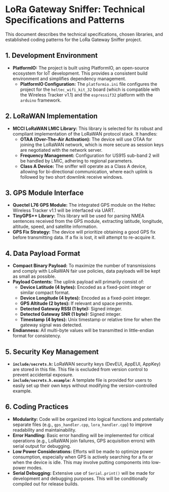 # LoRa Gateway Sniffer: Technical Specifications and Patterns

This document describes the technical specifications, chosen libraries, and established coding patterns for the LoRa Gateway Sniffer project.

## 1. Development Environment

-   **PlatformIO:** The project is built using PlatformIO, an open-source ecosystem for IoT development. This provides a consistent build environment and simplifies dependency management.
    -   **PlatformIO Configuration:** The `platformio.ini` file configures the project for the `heltec_wifi_kit_32` board (which is compatible with the Wireless Tracker v1.1) and the `espressif32` platform with the `arduino` framework.

## 2. LoRaWAN Implementation

-   **MCCI LoRaWAN LMIC Library:** This library is selected for its robust and compliant implementation of the LoRaWAN protocol stack. It handles:
    -   **OTAA (Over-The-Air Activation):** The device will use OTAA for joining the LoRaWAN network, which is more secure as session keys are negotiated with the network server.
    -   **Frequency Management:** Configuration for US915 sub-band 2 will be handled by LMIC, adhering to regional parameters.
    -   **Class A Device:** The sniffer will operate as a Class A device, allowing for bi-directional communication, where each uplink is followed by two short downlink receive windows.

## 3. GPS Module Interface

-   **Quectel L76 GPS Module:** The integrated GPS module on the Heltec Wireless Tracker v1.1 will be interfaced via UART.
-   **TinyGPS++ Library:** This library will be used for parsing NMEA sentences received from the GPS module, extracting latitude, longitude, altitude, speed, and satellite information.
-   **GPS Fix Strategy:** The device will prioritize obtaining a good GPS fix before transmitting data. If a fix is lost, it will attempt to re-acquire it.

## 4. Data Payload Format

-   **Compact Binary Payload:** To maximize the number of transmissions and comply with LoRaWAN fair use policies, data payloads will be kept as small as possible.
-   **Payload Contents:** The uplink payload will primarily consist of:
    -   **Device Latitude (4 bytes):** Encoded as a fixed-point integer or similar compact format.
    -   **Device Longitude (4 bytes):** Encoded as a fixed-point integer.
    -   **GPS Altitude (2 bytes):** If relevant and space permits.
    -   **Detected Gateway RSSI (1 byte):** Signed integer.
    -   **Detected Gateway SNR (1 byte):** Signed integer.
    -   **Timestamp (4 bytes):** Unix timestamp or relative time for when the gateway signal was detected.
-   **Endianness:** All multi-byte values will be transmitted in little-endian format for consistency.

## 5. Security Key Management

-   **`include/secrets.h`:** LoRaWAN security keys (DevEUI, AppEUI, AppKey) are stored in this file. This file is excluded from version control to prevent accidental exposure.
-   **`include/secrets.h.example`:** A template file is provided for users to easily set up their own keys without modifying the version-controlled example.

## 6. Coding Practices

-   **Modularity:** Code will be organized into logical functions and potentially separate files (e.g., `gps_handler.cpp`, `lora_handler.cpp`) to improve readability and maintainability.
-   **Error Handling:** Basic error handling will be implemented for critical operations (e.g., LoRaWAN join failures, GPS acquisition errors) with serial output for debugging.
-   **Low Power Considerations:** Efforts will be made to optimize power consumption, especially when GPS is actively searching for a fix or when the device is idle. This may involve putting components into low-power modes.
-   **Serial Debugging:** Extensive use of `Serial.print()` will be made for development and debugging purposes. This will be conditionally compiled out for release builds. 